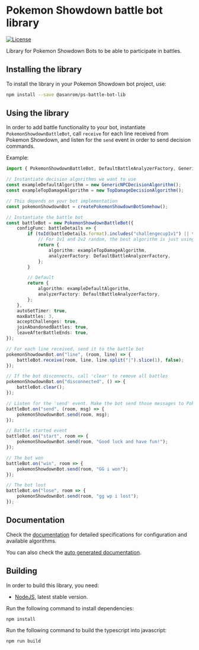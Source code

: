 # Pokemon Showdown battle bot library

[![License](https://img.shields.io/badge/license-MIT-blue.svg?style=flat)](https://github.com/AgustinSRG/ps-battle-bot-lib/blob/master/LICENSE)

Library for Pokemon Showdown Bots to be able to participate in battles. 

## Installing the library

To install the library in your Pokemon Showdown bot project, use:

```sh
npm install --save @asanrom/ps-battle-bot-lib
```

## Using the library

In order to add battle functionality to your bot, instantiate `PokemonShowdownBattleBot`, call `receive` for each line received from Pokemon Showdown, and listen for the `send` event in order to send decision commands.

Example:

```ts
import { PokemonShowdownBattleBot, DefaultBattleAnalyzerFactory, GenericNPCDecisionAlgorithm, TopDamageDecisionAlgorithm, toId } from "@asanrom/ps-battle-bot-lib";

// Instantiate decision algorithms we want to use
const exampleDefaultAlgorithm = new GenericNPCDecisionAlgorithm();
const exampleTopDamageAlgorithm = new TopDamageDecisionAlgorithm();

// This depends on your bot implementation
const pokemonShowdownBot = createPokemonShowdownBotSomehow();

// Instantiate the battle bot
const battleBot = new PokemonShowdownBattleBot({
    configFunc: battleDetails => {
        if (toId(battleDetails.format).includes("challengecup1v1") || toId(battleDetails.format).includes("challengecup2v2")) {
            // For 1v1 and 2v2 random, the best algorithm is just using the most damaging move
            return {
                algorithm: exampleTopDamageAlgorithm,
                analyzerFactory: DefaultBattleAnalyzerFactory,
            };
        } 

        // Default
        return {
            algorithm: exampleDefaultAlgorithm,
            analyzerFactory: DefaultBattleAnalyzerFactory,
        };
    },
    autoSetTimer: true,
    maxBattles: 3,
    acceptChallenges: true,
    joinAbandonedBattles: true,
    leaveAfterBattleEnds: true,
});

// For each line received, send it to the battle bot
pokemonShowdownBot.on("line", (room, line) => {
    battleBot.receive(room, line, line.split("|").slice(1), false);
});

// If the bot disconnects, call 'clear' to remove all battles
pokemonShowdownBot.on("disconnected", () => {
    battleBot.clear();
});

// Listen for the 'send' event. Make the bot send those messages to Pokemon Showdown.
battleBot.on("send", (room, msg) => {
    pokemonShowdownBot.send(room, msg);
});

// Battle started event
battleBot.on("start", room => {
    pokemonShowdownBot.send(room, "Good luck and have fun!");
});

// The bot won
battleBot.on("win", room => {
    pokemonShowdownBot.send(room, "GG i won");
});

// The bot lost
battleBot.on("lose", room => {
    pokemonShowdownBot.send(room, "gg wp i lost");
});

```

## Documentation

Check the [documentation](./DOCUMENTATION.md) for detailed specifications for configuration and available algorithms.

You can also check the [auto generated documentation](https://agustinsrg.github.io/ps-battle-bot-lib/).

## Building

In order to build this library, you need:

 - [NodeJS](https://nodejs.org/en), latest stable version.

Run the following command to install dependencies:

```sh
npm install
```

Run the following command to build the typescript into javascript:

```sh
npm run build
```